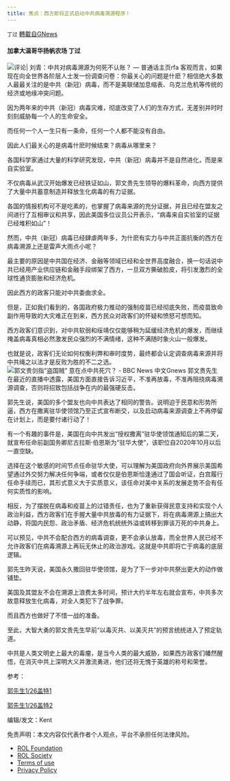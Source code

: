 ```yaml
---
title: 焦点：西方即将正式启动中共病毒溯源程序！
---
```

`丁过` [轉載自GNews](https://gnews.org/zh-hans/1919174/)

#### 加拿大温哥华扬帆农场 丁过
![评论| 刘青：中共对病毒溯源为何死不认账？ — 普通话主页](https://www.rfa.org/mandarin/pinglun/liuqing/lq-08172021104118.html/@@images/image)rfa
客观而言，如果现在向全世界各阶层人士发一份调查问卷：你最关心的问题是什麽？相信绝大多数人最最关注的是中共（新冠）病毒，而不是美联储加息缩表、乌克兰危机等传统的经济或地缘冲突问题。

因为两年来的中共（新冠）病毒灾难，彻底改变了人们的生存方式，无差别并时时刻刻威胁每一个人的生命安全。

而任何一个人一生只有一条命，任何一个人都不能没有自由。

因此人们最关心的是病毒什麽时候结束？病毒从哪里来？

各国科学家通过大量的科学研究发现，中共（新冠）病毒并不是自然进化，而是来自实验室。

不仅病毒从武汉开始爆发已经铁证如山，郭文贵先生领导的爆料革命，向西方提供了大量中共蓄意制造并释放生化病毒的有力证据。

各国的情报机构可不是吃素的，也掌握了病毒来源的充分证据，并且已经在盟友之间进行了互相审议和共享，因此美国多位议员公开表示，“病毒来自实验室的证据已经堆积如山”！

然而，中共（新冠）病毒已经肆虐两年多，为什麽有实力与中共正面抗衡的西方在病毒溯源上还是雷声大雨点小呢？

最主要的原因是中共国在经济、金融等领域已经和全世界高度融合，换一句话说中共已经用产业供应链和金融手段绑架了西方，一旦双方撕破脸皮，将引发激烈的全球性通货膨胀和经济危机。

因此西方的政客只能对中共委曲求全。

但是，正如我们看到的，各国政府极力推动的强制疫苗已经彻底失败，而疫苗致命副作用导致的大灾难正在到来，西方民众对政客们的怀疑和愤怒可想而知。

西方政客们意识到，对中共软弱和绥靖仅仅能够稍为延缓经济危机的爆发，而继续掩盖病毒真相必然激发民众强烈的不满情绪，这种不满随时象火山一般爆发。

也就是说，政客们无论如何权衡利弊和审时度势，最终都会认定调查病毒来源并将中共绳之以法才是反败为胜的不二之选。
![郭文贵剑指“盗国贼” 意在点中共死穴？ - BBC News 中文](http://c.files.bbci.co.uk/14228/production/_96427428_hi039835731.jpg)Gnews
郭文贵先生在最近的直播中透露，美国方面直接告诉习近平，不准再放毒，不准再阻挠病毒溯源调查，否则将招致包括战争在内的最强硬反击。

郭先生说，美国的多个盟友也向中共表达了相同的警告。说明迫于民意和形势所逼，西方在撒离驻华使领馆乃至正式宣布断交，以及启动病毒来源调查上不再停留在计划上，而是要付诸行动了！

有一个有趣的事件是，美国在向中共发出“授权撒离”驻华使领馆通知后的第二天，就宣布任命前副国务卿尼古拉斯‧伯恩斯为“驻华大使”，该职位自2020年10月以后一直空缺。

选择在这个敏感的时间节点任命驻华大使，可以理解为美国政府向外界展示美国希望通过外交努力解决任何争端，或者仅仅是伯恩斯恰逢通过了国会听证，白宫履行任命手续而已，其形式意义大于实质意义，该任命对美中关系的发展走势不会有任何实质性的影响。

相反，为了摆脱在病毒和疫苗上的过错责任，也为了重新获得民意支持和实现个人政治利益，西方政客们在手握大量中共放毒的有力证据下，将在病毒溯源上搞出大动静，将国内民怨、政治矛盾、经济危机统统外溢或转移到罪该万死的中共身上。

可以预见，中共不会配合西方的病毒调查，更不会承认放毒，而全世界人民已经不允许政客们在病毒溯源上再玩无休止的政治游戏。这就是中共即将亡于病毒的底层逻辑。

郭先生昨天说，美国永久撒回驻华使领馆，是为了下一步对中共祭出更大的动作做铺垫。

美国及其盟友不会在溯源上浪费太多时间，预计大约半年左右就会宣布，中共多次故意释放生化病毒，对全人类犯下了战争罪。

而且西方也做好了不惜一战的准备。

至此，大智大勇的郭文贵先生早前“以毒灭共、以美灭共”的预言统统进入了预定轨道。

中共是人类文明史上最大的毒瘤，是当今人类的最大威胁，如果西方政客们幡然醒悟，在消灭中共上深明大义并激流勇进，他们还将无愧于英雄的称号和荣誉。

参考：

[郭先生1/26盖特1](https://gettr.com/post/pqo5pu3741)

[郭先生1/26盖特2](https://gettr.com/post/pqowzm92cc)

编辑/发文：Kent

 

免责声明：本文内容仅代表作者个人观点，平台不承担任何法律风险。

- [ROL Foundation](https://rolfoundation.org/)
- [ROL Society](https://rolsociety.org/)
- [Terms of use](https://gnews.org/terms-of-use-3/)
- [Privacy Policy](https://gnews.org/privacy-policy/)
